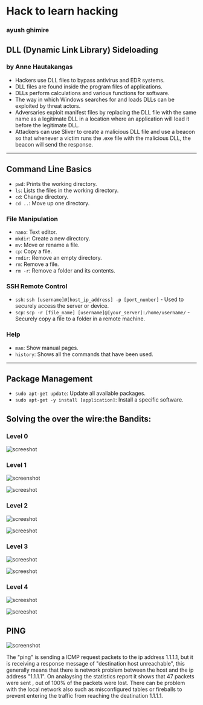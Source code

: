 # Hack to learn hacking
### ayush ghimire
## DLL (Dynamic Link Library) Sideloading 
### by Anne Hautakangas
- Hackers use DLL files to bypass antivirus and EDR systems.
- DLL files are found inside the program files of applications.
- DLLs perform calculations and various functions for software.
- The way in which Windows searches for and loads DLLs can be exploited by threat actors.
- Adversaries exploit manifest files by replacing the DLL file with the same name as a legitimate DLL in a location where an application will load it before the legitimate DLL.
- Attackers can use Sliver to create a malicious DLL file and use a beacon so that whenever a victim runs the .exe file with the malicious DLL, the beacon will send the response.

---

## Command Line Basics

- `pwd`: Prints the working directory.
- `ls`: Lists the files in the working directory.
- `cd`: Change directory.
- `cd ..`: Move up one directory.

### File Manipulation

- `nano`: Text editor.
- `mkdir`: Create a new directory.
- `mv`: Move or rename a file.
- `cp`: Copy a file.
- `rmdir`: Remove an empty directory.
- `rm`: Remove a file.
- `rm -r`: Remove a folder and its contents.

### SSH Remote Control

- `ssh`: `ssh [username]@[host_ip_address] -p [port_number]` - Used to securely access the server or device.
- `scp`: `scp -r [file_name] [username]@[your_server]:/home/username/` - Securely copy a file to a folder in a remote machine.

### Help

- `man`: Show manual pages.
- `history`: Shows all the commands that have been used.

---

## Package Management

- `sudo apt-get update`: Update all available packages.
- `sudo apt-get -y install [application]`: Install a specific software.


## Solving the over the wire:the Bandits:
### Level 0 

![screeshot](level_0.png)

### Level 1

![screenshot](level_1.png)

![screeshot](level_1.1.png)

### Level 2 
![screeshot](level_2.png)

![screeshot](level_2.1.png)

### Level 3
![screeshot](level_3.png)

![screeshot](level_4.png)

### Level 4
![screeshot](level_4.png)

![screeshot](level_4.2.png)


## PING

![screenshot](ping_1.1.png)

The "ping" is sending a ICMP request packets to the ip address 1.1.1.1, but it is receiving a response message of "destination host unreachable", this generally means that there is network problem between the host and the ip address "1.1.1.1". On analaysing the statistics report it shows that 47 packets were sent , out of 100% of the packets were lost.
There can be problem with the local network also such as misconfigured tables or fireballs to prevent entering the traffic from reaching the deatination 1.1.1.1.

 

